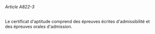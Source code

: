 ###### Article A822-3

Le certificat d'aptitude comprend des épreuves écrites d'admissibilité et des épreuves orales d'admission.

